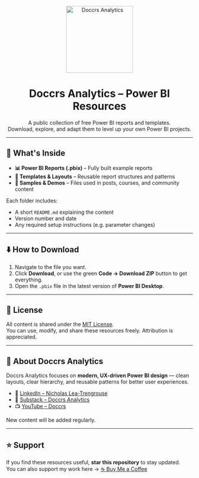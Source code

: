 <p align="center">
  <img src="docs/logo.png" alt="Doccrs Analytics" width="180"/>
</p>

<h1 align="center">Doccrs Analytics – Power BI Resources</h1>

<p align="center">
  A public collection of free Power BI reports and templates.<br>
  Download, explore, and adapt them to level up your own Power BI projects.
</p>

---

## 📁 What's Inside

- **📊 Power BI Reports (.pbix)** – Fully built example reports  
- **🧰 Templates & Layouts** – Reusable report structures and patterns  
- **📝 Samples & Demos** – Files used in posts, courses, and community content

Each folder includes:
- A short `README.md` explaining the content  
- Version number and date  
- Any required setup instructions (e.g. parameter changes)

---

## ⬇️ How to Download

1. Navigate to the file you want.  
2. Click **Download**, or use the green **Code → Download ZIP** button to get everything.  
3. Open the `.pbix` file in the latest version of **Power BI Desktop**.

---

## 📝 License

All content is shared under the [MIT License](LICENSE).  
You can use, modify, and share these resources freely. Attribution is appreciated.

---

## 🙌 About Doccrs Analytics

Doccrs Analytics focuses on **modern, UX-driven Power BI design** — clean layouts, clear hierarchy, and reusable patterns for better user experiences.

- 💼 [LinkedIn – Nicholas Lea-Trengrouse](https://www.linkedin.com/in/nicholas-lea-trengrouse/)  
- 📰 [Substack – Doccrs Analytics](https://doccrsanalytics.substack.com/)  
- 📺 [YouTube – Doccrs](https://www.youtube.com/@Doccrs)

New content will be added regularly.

---

## ⭐ Support

If you find these resources useful, **star this repository** to stay updated.  
You can also support my work here → [☕ Buy Me a Coffee](https://buymeacoffee.com/doccrs)
